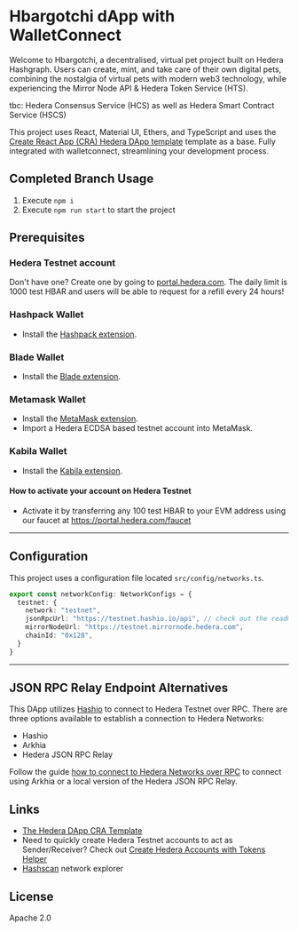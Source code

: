 # Hbargotchi dApp with WalletConnect

Welcome to Hbargotchi, a decentralised, virtual pet project built on Hedera Hashgraph. Users can create, mint, and take care of their own digital pets, combining the nostalgia of virtual pets with modern web3 technology, while experiencing the Mirror Node API & Hedera Token Service (HTS).

tbc: Hedera Consensus Service (HCS) as well as Hedera Smart Contract Service (HSCS)

This project uses React, Material UI, Ethers, and TypeScript and uses the [Create React App (CRA) Hedera DApp template](https://github.com/hedera-dev/cra-hedera-dapp-template) template as a base.
Fully integrated with walletconnect, streamlining your development process.


## Completed Branch Usage

1. Execute ```npm i```
2. Execute ```npm run start``` to start the project

## Prerequisites

### Hedera Testnet account

Don't have one? Create one by going to [portal.hedera.com](https://portal.hedera.com/register). The daily limit is 1000 test HBAR and users will be able to request for a refill every 24 hours!

### Hashpack Wallet
* Install the [Hashpack extension](https://chrome.google.com/webstore/detail/hashpack/gjagmgiddbbciopjhllkdnddhcglnemk).  

### Blade Wallet
* Install the [Blade extension](https://chrome.google.com/webstore/detail/blade-%E2%80%93-hedera-web3-digit/abogmiocnneedmmepnohnhlijcjpcifd).  

### Metamask Wallet
* Install the [MetaMask extension](https://chrome.google.com/webstore/detail/metamask/nkbihfbeogaeaoehlefnkodbefgpgknn).
* Import a Hedera ECDSA based testnet account into MetaMask.  

### Kabila Wallet
* Install the [Kabila extension](https://www.kabila.app/wallet).

#### How to activate your account on Hedera Testnet

* Activate it by transferring any 100 test HBAR to your EVM address using our faucet at https://portal.hedera.com/faucet

-----

## Configuration
This project uses a configuration file located `src/config/networks.ts`.

```TypeScript
export const networkConfig: NetworkConfigs = {
  testnet: {
    network: "testnet",
    jsonRpcUrl: "https://testnet.hashio.io/api", // check out the readme for alternative RPC Relay urls
    mirrorNodeUrl: "https://testnet.mirrornode.hedera.com",
    chainId: "0x128",
  }
}
```

---

## JSON RPC Relay Endpoint Alternatives
This DApp utilizes [Hashio](https://swirldslabs.com/hashio/) to connect to Hedera Testnet over RPC.
There are three options available to establish a connection to Hedera Networks:
* Hashio
* Arkhia
* Hedera JSON RPC Relay

Follow the guide [how to connect to Hedera Networks over RPC](https://docs.hedera.com/hedera/tutorials/more-tutorials/json-rpc-connections) to connect using Arkhia or a local version of the Hedera JSON RPC Relay.

## Links
* [The Hedera DApp CRA Template](https://github.com/hedera-dev/cra-hedera-dapp-template)
* Need to quickly create Hedera Testnet accounts to act as Sender/Receiver? Check out [Create Hedera Accounts with Tokens Helper](https://github.com/hedera-dev/hedera-create-account-and-token-helper)
* [Hashscan](https://hashscan.io/testnet/dashboard) network explorer


## License
Apache 2.0

